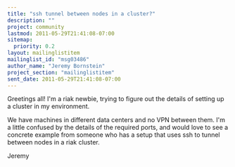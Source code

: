 ```yaml
---
title: "ssh tunnel between nodes in a cluster?"
description: ""
project: community
lastmod: 2011-05-29T21:41:08-07:00
sitemap:
  priority: 0.2
layout: mailinglistitem
mailinglist_id: "msg03486"
author_name: "Jeremy Bornstein"
project_section: "mailinglistitem"
sent_date: 2011-05-29T21:41:08-07:00
---
```



 Greetings all! I'm a riak newbie, trying to figure out the details of
setting up a cluster in my environment.

We have machines in different data centers and no VPN between them. I'm
a little confused by the details of the required ports, and would love
to see a concrete example from someone who has a setup that uses ssh to
tunnel between nodes in a riak cluster.

Jeremy

